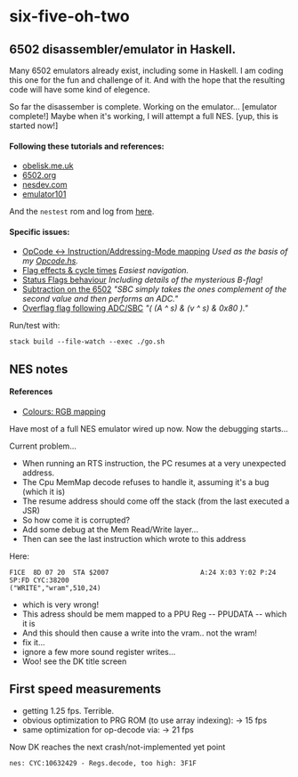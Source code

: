 # six-five-oh-two

## 6502 disassembler/emulator in Haskell.

Many 6502 emulators already exist, including some in Haskell. I am coding this one for the fun and challenge of it. And with the hope that the resulting code will have some kind of elegence.

So far the disassember is complete. Working on the emulator... [emulator complete!]
Maybe when it's working, I will attempt a full NES. [yup, this is started now!]

#### Following these tutorials and references:

- [obelisk.me.uk](http://www.obelisk.me.uk/6502/index.html)
- [6502.org](http://www.6502.org/tutorials/6502opcodes.html)
- [nesdev.com](https://wiki.nesdev.com/w/index.php/CPU)
- [emulator101](http://www.emulator101.com)

And the `nestest` rom and log from
[here](https://wiki.nesdev.com/w/index.php/Emulator_tests).

#### Specific issues:

- [OpCode <-> Instruction/Addressing-Mode mapping](http://www.emulator101.com/reference/6502-reference.html)
*Used as the basis of my [Opcode.hs](https://github.com/Nick-Chapman/six-five-oh-two/blob/master/src/Six502/OpCode.hs).*
- [Flag effects & cycle times](http://www.obelisk.me.uk/6502/reference.html)
*Easiest navigation.*
- [Status Flags behaviour](https://wiki.nesdev.com/w/index.php/Status_flags)
*Including details of the mysterious B-flag!*
- [Subtraction on the 6502](http://www.righto.com/2012/12/the-6502-overflow-flag-explained.html)
*"SBC simply takes the ones complement of the second value and then performs an ADC."*
- [Overflag flag following ADC/SBC](http://forums.nesdev.com/viewtopic.php?t=6331)
*"( (A ^ s) & (v ^ s) & 0x80 )."*

Run/test with:

    stack build --file-watch --exec ./go.sh


## NES notes

#### References

- [Colours: RGB mapping](http://www.thealmightyguru.com/Games/Hacking/Wiki/index.php/NES_Palette)

Have most of a full NES emulator wired up now. Now the debugging starts...

Current problem...

- When running an RTS instruction, the PC resumes at a very unexpected address.
- The Cpu MemMap decode refuses to handle it, assuming it's a bug (which it is)
- The resume address should come off the stack (from the last executed a JSR)
- So how come it is corrupted?
- Add some debug at the Mem Read/Write layer...
- Then can see the last instruction which wrote to this address

Here:

    F1CE  8D 07 20  STA $2007                       A:24 X:03 Y:02 P:24 SP:FD CYC:38200
    ("WRITE","wram",510,24)

- which is very wrong!
- This adress should be mem mapped to a PPU Reg -- PPUDATA -- which it is
- And this should then cause a write into the vram.. not the wram!
- fix it...
- ignore a few more sound register writes...
- Woo! see the DK title screen


## First speed measurements

- getting 1.25 fps. Terrible.
- obvious optimization to PRG ROM (to use array indexing): -> 15 fps
- same optimization for op-decode via: -> 21 fps

Now DK reaches the next crash/not-implemented yet point

    nes: CYC:10632429 - Regs.decode, too high: 3F1F
